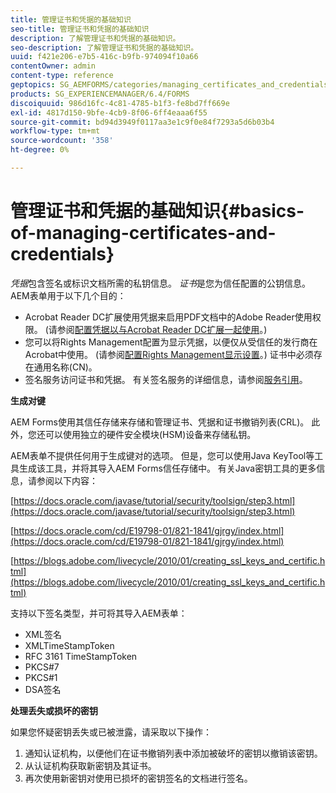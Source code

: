 ```yaml
---
title: 管理证书和凭据的基础知识
seo-title: 管理证书和凭据的基础知识
description: 了解管理证书和凭据的基础知识。
seo-description: 了解管理证书和凭据的基础知识。
uuid: f421e206-e7b5-416c-b9fb-974094f10a66
contentOwner: admin
content-type: reference
geptopics: SG_AEMFORMS/categories/managing_certificates_and_credentials
products: SG_EXPERIENCEMANAGER/6.4/FORMS
discoiquuid: 986d16fc-4c81-4785-b1f3-fe8bd7ff669e
exl-id: 4817d150-9bfe-4cb9-8f06-6ff4eaaa6f55
source-git-commit: bd94d3949f0117aa3e1c9f0e84f7293a5d6b03b4
workflow-type: tm+mt
source-wordcount: '358'
ht-degree: 0%

---
```


# 管理证书和凭据的基础知识{#basics-of-managing-certificates-and-credentials}

*凭据*&#x200B;包含签名或标识文档所需的私钥信息。 *证书*&#x200B;是您为信任配置的公钥信息。 AEM表单用于以下几个目的：

* Acrobat Reader DC扩展使用凭据来启用PDF文档中的Adobe Reader使用权限。 (请参阅[配置凭据以与Acrobat Reader DC扩展一起使用](/help/forms/using/admin-help/configuring-credentials-acrobat-reader-dc.md#configuring-credentials-for-use-with-acrobat-reader-dc-extensions)。)
* 您可以将Rights Management配置为显示凭据，以便仅从受信任的发行商在Acrobat中使用。 (请参阅[配置Rights Management显示设置](/help/forms/using/admin-help/configuring-client-server-options.md#configure-document-security-display-settings)。) 证书中必须存在通用名称(CN)。
* 签名服务访问证书和凭据。 有关签名服务的详细信息，请参阅[服务引用](https://www.adobe.com/go/learn_aemforms_services_63)。

**生成对键**

AEM Forms使用其信任存储来存储和管理证书、凭据和证书撤销列表(CRL)。 此外，您还可以使用独立的硬件安全模块(HSM)设备来存储私钥。

AEM表单不提供任何用于生成键对的选项。 但是，您可以使用Java KeyTool等工具生成该工具，并将其导入AEM Forms信任存储中。 有关Java密钥工具的更多信息，请参阅以下内容：

[https://docs.oracle.com/javase/tutorial/security/toolsign/step3.html](https://docs.oracle.com/javase/tutorial/security/toolsign/step3.html)

[https://docs.oracle.com/cd/E19798-01/821-1841/gjrgy/index.html](https://docs.oracle.com/cd/E19798-01/821-1841/gjrgy/index.html)

[https://blogs.adobe.com/livecycle/2010/01/creating_ssl_keys_and_certific.html](https://blogs.adobe.com/livecycle/2010/01/creating_ssl_keys_and_certific.html)

支持以下签名类型，并可将其导入AEM表单：

* XML签名
* XMLTimeStampToken
* RFC 3161 TimeStampToken
* PKCS#7
* PKCS#1
* DSA签名

**处理丢失或损坏的密钥**

如果您怀疑密钥丢失或已被泄露，请采取以下操作：

1. 通知认证机构，以便他们在证书撤销列表中添加被破坏的密钥以撤销该密钥。
1. 从认证机构获取新密钥及其证书。
1. 再次使用新密钥对使用已损坏的密钥签名的文档进行签名。
